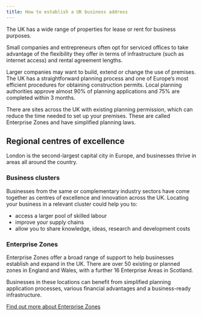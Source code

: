 ```yaml
---
title: How to establish a UK business address
---
```


The UK has a wide range of properties for lease or rent for business purposes.

Small companies and entrepreneurs often opt for serviced offices to take advantage of the flexibility they offer in terms of infrastructure (such as internet access) and rental agreement lengths. 
 
Larger companies may want to build, extend or change the use of premises. The UK has a straightforward planning process and one of Europe’s most efficient procedures for obtaining construction permits. Local planning authorities approve almost 90% of planning applications and 75% are completed within 3 months.

There are sites across the UK with existing planning permission, which can reduce the time needed to set up your premises. These are called Enterprise Zones and have simplified planning laws.

## Regional centres of excellence

London is the second-largest capital city in Europe, and businesses thrive in areas all around the country. 

### Business clusters
Businesses from the same or complementary industry sectors have come together as centres of excellence and innovation across the UK. Locating your business in a relevant cluster could help you to:

- access a larger pool of skilled labour
- improve your supply chains
- allow you to share knowledge, ideas, research and development costs 

### Enterprise Zones
Enterprise Zones offer a broad range of support to help businesses establish and expand in the UK. There are over 50 existing or planned zones in England and Wales, with a further 16 Enterprise Areas in Scotland. 

Businesses in these locations can benefit from simplified planning application processes, various financial advantages and a business-ready infrastructure.
 
[Find out more about Enterprise Zones](https://www.gov.uk/government/policies/local-enterprise-partnerships-leps-and-enterprise-zones)

